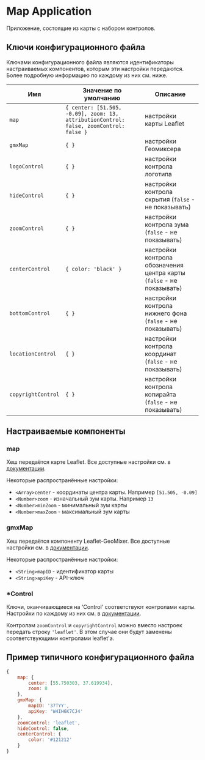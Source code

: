 # Map Application

Приложение, состоящие из карты с набором контролов.

## Ключи конфигурационного файла

Ключами конфигурационного файла являются идентификаторы настраиваемых компонентов, которым эти настройки передаются. Более подробную информацию по каждому из них см. ниже.

| **Имя** | **Значение по умолчанию** | **Описание** |
| --- | --- | --- |
| `map` | `{ center: [51.505, -0.09], zoom: 13, attributionControl: false, zoomControl: false } ` | настройки карты Leaflet |
| `gmxMap` | `{ }` | настройки Геомиксера |
| `logoControl` | `{ }` | настройки контрола логотипа |
| `hideControl` | `{ }` | настройки контрола скрытия (`false` - не показывать) |
| `zoomControl` | `{ }` | настройки контрола зума (`false` - не показывать) |
| `centerControl` | `{ color: 'black' }` | настройки контрола обозначения центра карты (`false` - не показывать) |
| `bottomControl` | `{ }` | настройки контрола нижнего фона (`false` - не показывать) |
| `locationControl` | `{ }` | настройки контрола координат (`false` - не показывать) |
| `copyrightControl` | `{ }` | настройки контрола копирайта (`false` - не показывать) |

## Настраиваемые компоненты

### map

Хеш передаётся карте Leaflet. Все доступные настройки см. в [документации](http://leafletjs.com/reference.html#map-class).

Некоторые распространённые настройки:

- `<Array>center` - координаты центра карты. Например `[51.505, -0.09]`
- `<Number>zoom` - изначальный зум карты. Например `13`
- `<Number>minZoom` - минимальный зум карты
- `<Number>maxZoom` - максимальный зум карты

### gmxMap

Хеш передаётся компоненту Leaflet-GeoMixer. Все доступные настройки см. в [документации](https://github.com/ScanEx/Leaflet-GeoMixer/blob/master/documentation-rus.md).

Некоторые распространённые настройки:

- `<String>mapID` - идентификатор карты
- `<String>apiKey` - API-ключ

### *Control

Ключи, оканчивающиеся на 'Control' соответствуют контролами карты. Настройки по каждому из них см. в [документации](https://github.com/ScanEx/gmxControls/blob/master/documentation-rus.md).

Контролам `zoomControl` и `copyrightControl` можно вместо настроек передать строку `'leaflet'`. В этом случае они будут заменены соответствующими контролами leaflet'а.

## Пример типичного конфигурационного файла

```javascript
{
    map: {
        center: [55.750303, 37.619934],
        zoom: 8
    },
    gmxMap: {
        mapID: '37TYY',
        apiKey: 'W4IH6K7CJ4'
    },
    zoomControl: 'leaflet',
    hideControl: false,
    centerControl: {
        color: '#121212'
    }
}
```